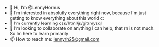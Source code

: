 - 👋 Hi, I’m @LennyHornus
- 👀 I’m interested in absolutly everything right now, because I'm just getting to know everything about this world c:
- 🌱 I’m currently learning css/html/js/git/mysql
- 💞️ I’m looking to collaborate on anything I can help, that rn is not much. So Im here to learn primarily
- 📫 How to reach me: lennyrh25@gmail.com

<!---
LennyHornus/LennyHornus is a ✨ special ✨ repository because its `README.md` (this file) appears on your GitHub profile.
You can click the Preview link to take a look at your changes.
--->
